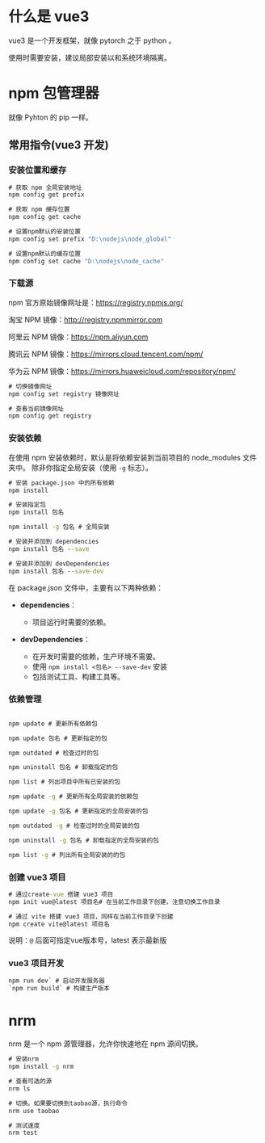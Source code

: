 # 什么是 vue3

vue3 是一个开发框架，就像 pytorch 之于 python 。

使用时需要安装，建议局部安装以和系统环境隔离。

# npm 包管理器

就像 Pyhton 的 pip 一样。

## 常用指令(vue3 开发)

### 安装位置和缓存

```cmd
# 获取 npm 全局安装地址
npm config get prefix

# 获取 npm 缓存位置
npm config get cache

# 设置npm默认的安装位置
npm config set prefix "D:\nodejs\node_global"

# 设置npm默认的缓存位置
npm config set cache "D:\nodejs\node_cache"
```

### 下载源

npm 官方原始镜像网址是：https://registry.npmjs.org/

淘宝 NPM 镜像：http://registry.npmmirror.com

阿里云 NPM 镜像：https://npm.aliyun.com

腾讯云 NPM 镜像：https://mirrors.cloud.tencent.com/npm/

华为云 NPM 镜像：https://mirrors.huaweicloud.com/repository/npm/

```cmd
# 切换镜像网址
npm config set registry 镜像网址

# 查看当前镜像网址
npm config get registry
```

### 安装依赖

在使用 npm 安装依赖时，默认是将依赖安装到当前项目的 node_modules 文件夹中。
除非你指定全局安装（使用 `-g` 标志）。

```cmd
# 安装 package.json 中的所有依赖
npm install

# 安装指定包
npm install 包名

npm install -g 包名 # 全局安装

# 安装并添加到 dependencies
npm install 包名 --save

# 安装并添加到 devDependencies
npm install 包名 --save-dev
```

在 package.json 文件中，主要有以下两种依赖：

- **dependencies**：
   - 项目运行时需要的依赖。

- **devDependencies**：
   - 在开发时需要的依赖，生产环境不需要。
   - 使用 `npm install <包名> --save-dev` 安装
   - 包括测试工具、构建工具等。

### 依赖管理

```cmd

npm update # 更新所有依赖包

npm update 包名 # 更新指定的包

npm outdated # 检查过时的包

npm uninstall 包名 # 卸载指定的包

npm list # 列出项目中所有已安装的包

npm update -g # 更新所有全局安装的依赖包

npm update -g 包名 # 更新指定的全局安装的包

npm outdated -g # 检查过时的全局安装的包

npm uninstall -g 包名 # 卸载指定的全局安装的包

npm list -g # 列出所有全局安装的的包
```

### 创建 vue3 项目

```cmd
# 通过create-vue 搭建 vue3 项目
npm init vue@latest 项目名# 在当前工作目录下创建，注意切换工作目录

# 通过 vite 搭建 vue3 项目，同样在当前工作目录下创建
npm create vite@latest 项目名
```

说明：`@` 后面可指定vue版本号，latest 表示最新版

### vue3 项目开发

```cmd
npm run dev` # 启动开发服务器
`npm run build` # 构建生产版本
```

# nrm
nrm 是一个 npm 源管理器，允许你快速地在 npm 源间切换。

```cmd
# 安装nrm
npm install -g nrm

# 查看可选的源
nrm ls

# 切换。如果要切换到taobao源，执行命令
nrm use taobao

# 测试速度
nrm test
```
